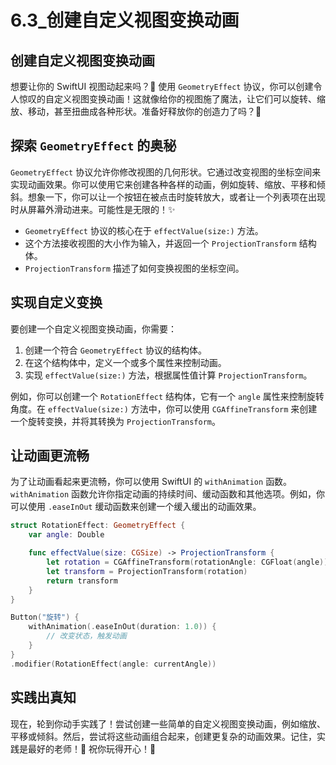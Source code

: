 ﻿# 6.3_创建自定义视图变换动画

## 创建自定义视图变换动画

想要让你的 SwiftUI 视图动起来吗？🎉 使用 `GeometryEffect` 协议，你可以创建令人惊叹的自定义视图变换动画！这就像给你的视图施了魔法，让它们可以旋转、缩放、移动，甚至扭曲成各种形状。准备好释放你的创造力了吗？🚀

## 探索 `GeometryEffect` 的奥秘

`GeometryEffect` 协议允许你修改视图的几何形状。它通过改变视图的坐标空间来实现动画效果。你可以使用它来创建各种各样的动画，例如旋转、缩放、平移和倾斜。想象一下，你可以让一个按钮在被点击时旋转放大，或者让一个列表项在出现时从屏幕外滑动进来。可能性是无限的！✨

*   `GeometryEffect` 协议的核心在于 `effectValue(size:)` 方法。
*   这个方法接收视图的大小作为输入，并返回一个 `ProjectionTransform` 结构体。
*   `ProjectionTransform` 描述了如何变换视图的坐标空间。

## 实现自定义变换

要创建一个自定义视图变换动画，你需要：

1.  创建一个符合 `GeometryEffect` 协议的结构体。
2.  在这个结构体中，定义一个或多个属性来控制动画。
3.  实现 `effectValue(size:)` 方法，根据属性值计算 `ProjectionTransform`。

例如，你可以创建一个 `RotationEffect` 结构体，它有一个 `angle` 属性来控制旋转角度。在 `effectValue(size:)` 方法中，你可以使用 `CGAffineTransform` 来创建一个旋转变换，并将其转换为 `ProjectionTransform`。

## 让动画更流畅

为了让动画看起来更流畅，你可以使用 SwiftUI 的 `withAnimation` 函数。`withAnimation` 函数允许你指定动画的持续时间、缓动函数和其他选项。例如，你可以使用 `.easeInOut` 缓动函数来创建一个缓入缓出的动画效果。

```swift
struct RotationEffect: GeometryEffect {
    var angle: Double

    func effectValue(size: CGSize) -> ProjectionTransform {
        let rotation = CGAffineTransform(rotationAngle: CGFloat(angle))
        let transform = ProjectionTransform(rotation)
        return transform
    }
}
```

```swift
Button("旋转") {
    withAnimation(.easeInOut(duration: 1.0)) {
        // 改变状态，触发动画
    }
}
.modifier(RotationEffect(angle: currentAngle))
```

## 实践出真知

现在，轮到你动手实践了！尝试创建一些简单的自定义视图变换动画，例如缩放、平移或倾斜。然后，尝试将这些动画组合起来，创建更复杂的动画效果。记住，实践是最好的老师！💪 祝你玩得开心！🎉


